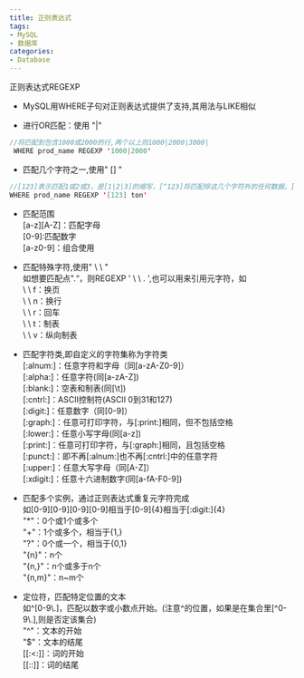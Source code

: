 ```yaml
---
title: 正则表达式
tags: 
- MySQL
- 数据库
categories: 
- Database
---
```




正则表达式REGEXP

- MySQL用WHERE子句对正则表达式提供了支持,其用法与LIKE相似

- 进行OR匹配：使用 "|"
```java
//将匹配到包含1000或2000的行,两个以上则1000|2000|3000|
 WHERE prod_name REGEXP '1000|2000'
```

- 匹配几个字符之一,使用" [] "
```java
//[123]表示匹配1或2或3，是[1|2|3]的缩写，[^123]将匹配除这几个字符外的任何数据。[]相当于一个字符集合。
WHERE prod_name REGEXP '[123] ton'
```

- 匹配范围  
[a-z][A-Z]：匹配字母  
[0-9]:匹配数字  
[a-z0-9]：组合使用  

- 匹配特殊字符,使用" \ \ "  
如想要匹配点".“，则REGEXP ' \ \ . ',也可以用来引用元字符，如  
 \ \ f：换页  
 \ \ n：换行  
 \ \ r：回车  
 \ \ t：制表  
 \ \ v：纵向制表  

- 匹配字符类,即自定义的字符集称为字符类  
 [:alnum:]：任意字符和字母（同[a-zA-Z0-9]）  
 [:alpha:]：任意字符(同[a-zA-Z])  
 [:blank:]：空表和制表(同[\\t])  
 [:cntrl:]：ASCII控制符(ASCII 0到31和127)  
 [:digit:]：任意数字（同[0-9]）  
 [:graph:]：任意可打印字符，与[:print:]相同，但不包括空格  
 [:lower:]：任意小写字母(同[a-z])  
 [:print:]：任意可打印字符，与[:graph:]相同，且包括空格  
 [:punct:]：即不再[:alnum:]也不再[:cntrl:]中的任意字符  
 [:upper:]：任意大写字母（同[A-Z]）  
 [:xdigit:]：任意十六进制数字(同[a-fA-F0-9])  
 
- 匹配多个实例，通过正则表达式重复元字符完成  
如[0-9][0-9][0-9][0-9]相当于[0-9]{4}相当于[:digit:]{4}  
"*"：0个或1个或多个  
"+"：1个或多个，相当于{1,}  
"?"：0个或一个，相当于{0,1}  
"{n}"：n个  
"{n,}"：n个或多于n个  
"{n,m}"：n~m个  
 
- 定位符，匹配特定位置的文本  
如^[0-9\\.]，匹配以数字或小数点开始。(注意^的位置，如果是在集合里[^0-9\\.],则是否定该集合)  
"^"：文本的开始  
"$"：文本的结尾  
[[:<:]]：词的开始  
[[::]]：词的结尾  
 
